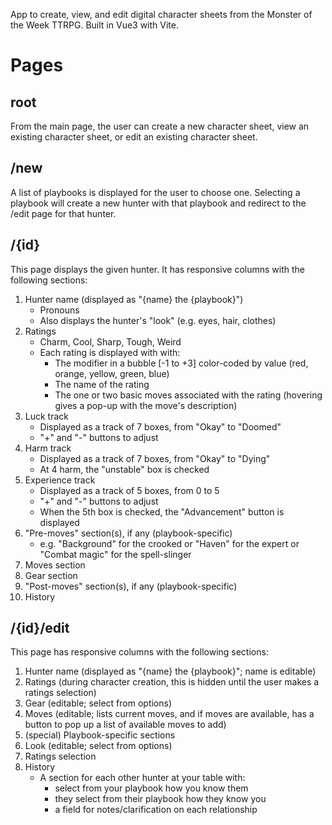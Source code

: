 App to create, view, and edit digital character sheets from the Monster of the Week TTRPG. Built in Vue3 with Vite.

# Pages

## root

From the main page, the user can create a new character sheet, view an existing character sheet, or edit an existing character sheet.

## /new

A list of playbooks is displayed for the user to choose one. Selecting a playbook will create a new hunter with that playbook and redirect to the /edit page for that hunter.

## /{id}

This page displays the given hunter. It has responsive columns with the following sections:

1. Hunter name (displayed as "{name} the {playbook}")
   - Pronouns
   - Also displays the hunter's "look" (e.g. eyes, hair, clothes) 
2. Ratings
   - Charm, Cool, Sharp, Tough, Weird
   - Each rating is displayed with with:
      - The modifier in a bubble [-1 to +3] color-coded by value (red, orange, yellow, green, blue)
      - The name of the rating
      - The one or two basic moves associated with the rating (hovering gives a pop-up with the move's description)
3. Luck track 
   - Displayed as a track of 7 boxes, from "Okay" to "Doomed"
   - "+" and "-" buttons to adjust
4. Harm track
   - Displayed as a track of 7 boxes, from "Okay" to "Dying"
   - At 4 harm, the "unstable" box is checked
5. Experience track
   - Displayed as a track of 5 boxes, from 0 to 5
   - "+" and "-" buttons to adjust
   - When the 5th box is checked, the "Advancement" button is displayed
6. "Pre-moves" section(s), if any (playbook-specific)
   - e.g. "Background" for the crooked or "Haven" for the expert or "Combat magic" for the spell-slinger
7. Moves section
8. Gear section
9. "Post-moves" section(s), if any (playbook-specific)
10. History

## /{id}/edit

This page has responsive columns with the following sections:

1. Hunter name (displayed as "{name} the {playbook}"; name is editable)
2. Ratings (during character creation, this is hidden until the user makes a ratings selection)
3. Gear (editable; select from options)
4. Moves (editable; lists current moves, and if moves are available, has a button to pop up a list of available moves to add)
5. (special) Playbook-specific sections
6. Look (editable; select from options)
7. Ratings selection
8. History 
   - A section for each other hunter at your table with:
     - select from your playbook how you know them
     - they select from their playbook how they know you
     - a field for notes/clarification on each relationship
